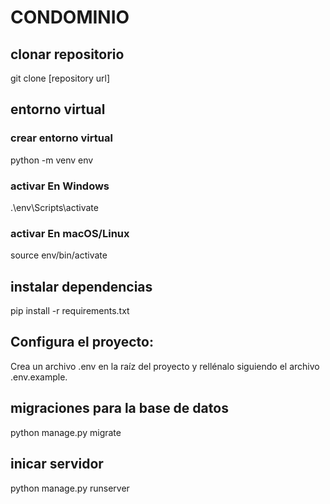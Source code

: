 # CONDOMINIO
## clonar repositorio
git clone [repository url]

## entorno virtual
### crear entorno virtual
python -m venv env
### activar En Windows
.\env\Scripts\activate
### activar En macOS/Linux
source env/bin/activate

## instalar dependencias
pip install -r requirements.txt

## Configura el proyecto:
Crea un archivo .env en la raíz del proyecto y rellénalo siguiendo el archivo .env.example.

## migraciones para la base de datos
python manage.py migrate

## inicar servidor
python manage.py runserver